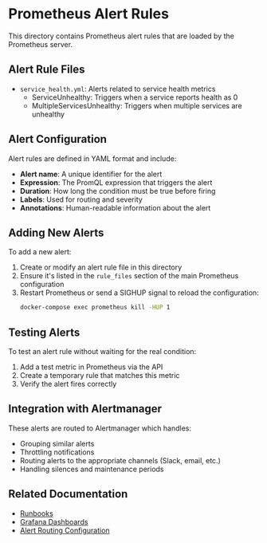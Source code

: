 # Prometheus Alert Rules

This directory contains Prometheus alert rules that are loaded by the Prometheus server.

## Alert Rule Files

- `service_health.yml`: Alerts related to service health metrics
  - ServiceUnhealthy: Triggers when a service reports health as 0
  - MultipleServicesUnhealthy: Triggers when multiple services are unhealthy

## Alert Configuration

Alert rules are defined in YAML format and include:

- **Alert name**: A unique identifier for the alert
- **Expression**: The PromQL expression that triggers the alert
- **Duration**: How long the condition must be true before firing
- **Labels**: Used for routing and severity
- **Annotations**: Human-readable information about the alert

## Adding New Alerts

To add a new alert:

1. Create or modify an alert rule file in this directory
2. Ensure it's listed in the `rule_files` section of the main Prometheus configuration
3. Restart Prometheus or send a SIGHUP signal to reload the configuration:
   ```bash
   docker-compose exec prometheus kill -HUP 1
   ```

## Testing Alerts

To test an alert rule without waiting for the real condition:

1. Add a test metric in Prometheus via the API
2. Create a temporary rule that matches this metric
3. Verify the alert fires correctly

## Integration with Alertmanager

These alerts are routed to Alertmanager which handles:

- Grouping similar alerts
- Throttling notifications
- Routing alerts to the appropriate channels (Slack, email, etc.)
- Handling silences and maintenance periods

## Related Documentation

- [Runbooks](../../docs/runbooks/)
- [Grafana Dashboards](../grafana/dashboards/)
- [Alert Routing Configuration](../alertmanager/)